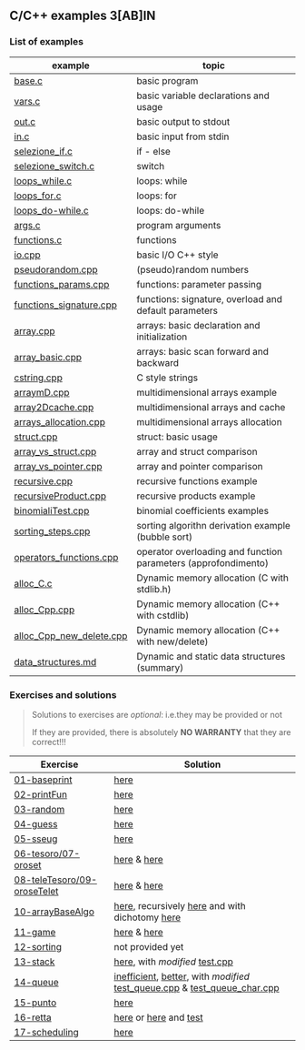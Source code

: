 ## C/C++ examples 3[AB]IN

### List of examples

| example                                                       | topic                                                          |
| ------------------------------------------------------------- | -------------------------------------------------------------- |
| [base.c](examples/base.c)                                     | basic program                                                  |
| [vars.c](examples/vars.c)                                     | basic variable declarations and usage                          |
| [out.c](examples/out.c)                                       | basic output to stdout                                         |
| [in.c](examples/in.c)                                         | basic input from stdin                                         |
| [selezione_if.c](examples/selezione_if.c)                     | if - else                                                      |
| [selezione_switch.c](examples/selezione_switch.c)             | switch                                                         |
| [loops_while.c](examples/loops_while.c)                       | loops: while                                                   |
| [loops_for.c](examples/loops_for.c)                           | loops: for                                                     |
| [loops_do-while.c](examples/loops_do-while.c)                 | loops: do-while                                                |
| [args.c](examples/args.c)                                     | program arguments                                              |
| [functions.c](examples/functions.c)                           | functions                                                      |
| [io.cpp](examples/io.cpp)                                     | basic I/O C++ style                                            |
| [pseudorandom.cpp](examples/pseudorandom.cpp)                 | (pseudo)random numbers                                         |
| [functions_params.cpp](examples/functions_params.cpp)         | functions: parameter passing                                   |
| [functions_signature.cpp](examples/functions_signature.cpp)   | functions: signature, overload and default parameters          |
| [array.cpp](examples/array.cpp)                               | arrays: basic declaration and initialization                   |
| [array_basic.cpp](examples/array_basic.cpp)                   | arrays: basic scan forward and backward                        |
| [cstring.cpp](examples/cstring.cpp)                           | C style strings                                                |
| [arraymD.cpp](examples/arraymD.cpp)                           | multidimensional arrays example                                |
| [array2Dcache.cpp](examples/array2Dcache.cpp)                 | multidimensional arrays and cache                              |
| [arrays_allocation.cpp](examples/arrays_allocation.cpp)       | multidimensional arrays allocation                             |
| [struct.cpp](examples/struct.cpp)                             | struct: basic usage                                            |
| [array_vs_struct.cpp](examples/array_vs_struct.cpp)           | array and struct comparison                                    |
| [array_vs_pointer.cpp](examples/array_vs_pointer.cpp)         | array and pointer comparison                                   |
| [recursive.cpp](examples/recursive.cpp)                       | recursive functions example                                    |
| [recursiveProduct.cpp](examples/recursiveProduct.cpp)         | recursive products example                                     |
| [binomialiTest.cpp](examples/binomialiTest.cpp)               | binomial coefficients examples                                 |
| [sorting_steps.cpp](examples/sorting_steps.cpp)               | sorting algorithn derivation example (bubble sort)             |
| [operators_functions.cpp](examples/operators_functions.cpp)   | operator overloading and function parameters (approfondimento) |
| [alloc_C.c](examples/alloc_C.c)                               | Dynamic memory allocation (C with stdlib.h)                    |
| [alloc_Cpp.cpp](examples/alloc_Cpp.cpp)                       | Dynamic memory allocation (C++ with cstdlib)                   |
| [alloc_Cpp_new_delete.cpp](examples/alloc_Cpp_new_delete.cpp) | Dynamic memory allocation (C++ with new/delete)                |
| [data_structures.md](examples/data_structures.md)             | Dynamic and static data structures (summary)                   |
### Exercises and solutions

> Solutions to exercises are *optional*: i.e.they may be provided or not
>
> If they are provided, there is absolutely **NO WARRANTY** that they are correct!!!

| Exercise                                       | Solution                                                                                                                                                                                                                                                       |
| ---------------------------------------------- | -------------------------------------------------------------------------------------------------------------------------------------------------------------------------------------------------------------------------------------------------------------- |
| [01-baseprint](exercises/01.md)                | [here](solutions/baseprintull.c)                                                                                                                                                                                                                               |
| [02-printFun](exercises/02.md)                 | [here](solutions/baseprintfun.c)                                                                                                                                                                                                                               |
| [03-random](exercises/03.md)                   | [here](solutions/random.cpp)                                                                                                                                                                                                                                   |
| [04-guess](exercises/04.md)                    | [here](solutions/guess.cpp)                                                                                                                                                                                                                                    |
| [05-sseug](exercises/05.md)                    | [here](solutions/sseug.cpp)                                                                                                                                                                                                                                    |
| [06-tesoro/07-oroset](exercises/06.md)         | [here](solutions/tesoro.cpp) & [here](solutions/oroset.cpp)                                                                                                                                                                                                    |
| [08-teleTesoro/09-oroseTelet](exercises/08.md) | [here](solutions/teleTesoro.cpp) & [here](solutions/oroseTelet.cpp)                                                                                                                                                                                            |
| [10-arrayBaseAlgo](exercises/10.md)            | [here](solutions/arrayBaseAlgo.cpp), recursively [here](solutions/arrayBaseAlgoRecursive.cpp)  and with dichotomy [here](solutions/arrayBaseAlgoDicho.cpp)                                                                                                     |
| [11-game](exercises/11.md)                     | [here](solutions/tris.cpp) & [here](solutions/connectFour.cpp)                                                                                                                                                                                                 |
| [12-sorting](exercises/12.md)                  | not provided yet                                                                                                                                                                                                                                               |
| [13-stack](exercises/13.md)                    | [here](solutions/stack/stackFLA.cpp), with *modified* [test.cpp](solutions/stack/test.cpp)                                                                                                                                                                     |
| [14-queue](exercises/14.md)                    | [inefficient](solutions/queue/queueFLA.cpp), [better](solutions/queue/queueFLAC.cpp), with *modified* [test_queue.cpp](solutions/queue/test_queue.cpp)                                            & [test_queue_char.cpp](solutions/queue/test_queue_char.cpp) |
| [15-punto](exercises/15.md)                    | [here](solutions/punto.cpp)                                                                                                                                                                                                                                    |
| [16-retta](exercises/16.md)                    | [here](solutions/retta.cpp) or [here](solutions/retta_mq.cpp) and [test](solutions/test_retta.cpp)                                                                                                                                                             |
| [17-scheduling](exercises/17.md)               | [here](exercises/scheduling/schedulingCores.cpp)                                                                                                                                                                                                                         |

